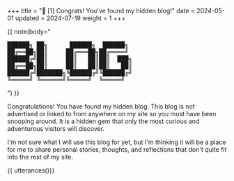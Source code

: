 +++
title = "📌 [1] Congrats! You've found my hidden blog!"
date = 2024-05-01
updated = 2024-07-19
weight = 1
+++

{{ note(body="

<pre>
██████╗ ██╗      ██████╗  ██████╗
██╔══██╗██║     ██╔═══██╗██╔════╝
██████╔╝██║     ██║   ██║██║  ███╗
██╔══██╗██║     ██║   ██║██║   ██║
██████╔╝███████╗╚██████╔╝╚██████╔╝
╚═════╝ ╚══════╝╚═════╝  ╚═════╝
</pre>

") }}

Congratulations! You have found my hidden blog. This blog is not advertised or
linked to from anywhere on my site so you must have been snooping around. It is
a hidden gem that only the most curious and adventurous visitors will discover.

<!-- more -->

I'm not sure what I will use this blog for yet, but I'm thinking it will be a
place for me to share personal stories, thoughts, and reflections that don't
quite fit into the rest of my site.


{{ utterances()}}
